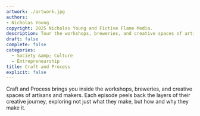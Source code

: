 ```yaml
---
artwork: ./artwork.jpg
authors:
- Nicholas Young
copyright: 2025 Nicholas Young and Fictive Flame Media.
description: Tour the workshops, breweries, and creative spaces of artisans and makers with host Nicholas Young.
draft: false
complete: false
categories:
  - Society &amp; Culture
  - Entrepreneurship
title: Craft and Process
explicit: false
---
```

Craft and Process brings you inside the workshops, breweries, and creative spaces of artisans and makers. Each episode peels back the layers of their creative journey, exploring not just what they make, but how and why they make it.
